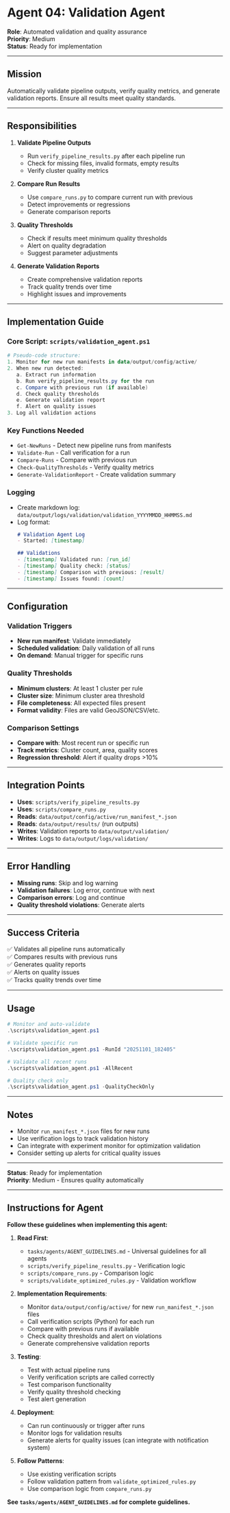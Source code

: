 # Agent 04: Validation Agent

**Role**: Automated validation and quality assurance  
**Priority**: Medium  
**Status**: Ready for implementation

---

## Mission

Automatically validate pipeline outputs, verify quality metrics, and generate validation reports. Ensure all results meet quality standards.

---

## Responsibilities

1. **Validate Pipeline Outputs**
   - Run `verify_pipeline_results.py` after each pipeline run
   - Check for missing files, invalid formats, empty results
   - Verify cluster quality metrics

2. **Compare Run Results**
   - Use `compare_runs.py` to compare current run with previous
   - Detect improvements or regressions
   - Generate comparison reports

3. **Quality Thresholds**
   - Check if results meet minimum quality thresholds
   - Alert on quality degradation
   - Suggest parameter adjustments

4. **Generate Validation Reports**
   - Create comprehensive validation reports
   - Track quality trends over time
   - Highlight issues and improvements

---

## Implementation Guide

### Core Script: `scripts/validation_agent.ps1`

```powershell
# Pseudo-code structure:
1. Monitor for new run manifests in data/output/config/active/
2. When new run detected:
   a. Extract run information
   b. Run verify_pipeline_results.py for the run
   c. Compare with previous run (if available)
   d. Check quality thresholds
   e. Generate validation report
   f. Alert on quality issues
3. Log all validation actions
```

### Key Functions Needed

- `Get-NewRuns` - Detect new pipeline runs from manifests
- `Validate-Run` - Call verification for a run
- `Compare-Runs` - Compare with previous run
- `Check-QualityThresholds` - Verify quality metrics
- `Generate-ValidationReport` - Create validation summary

### Logging

- Create markdown log: `data/output/logs/validation/validation_YYYYMMDD_HHMMSS.md`
- Log format:
  ```markdown
  # Validation Agent Log
  - Started: [timestamp]
  
  ## Validations
  - [timestamp] Validated run: [run_id]
  - [timestamp] Quality check: [status]
  - [timestamp] Comparison with previous: [result]
  - [timestamp] Issues found: [count]
  ```

---

## Configuration

### Validation Triggers
- **New run manifest**: Validate immediately
- **Scheduled validation**: Daily validation of all runs
- **On demand**: Manual trigger for specific runs

### Quality Thresholds
- **Minimum clusters**: At least 1 cluster per rule
- **Cluster size**: Minimum cluster area threshold
- **File completeness**: All expected files present
- **Format validity**: Files are valid GeoJSON/CSV/etc.

### Comparison Settings
- **Compare with**: Most recent run or specific run
- **Track metrics**: Cluster count, area, quality scores
- **Regression threshold**: Alert if quality drops >10%

---

## Integration Points

- **Uses**: `scripts/verify_pipeline_results.py`
- **Uses**: `scripts/compare_runs.py`
- **Reads**: `data/output/config/active/run_manifest_*.json`
- **Reads**: `data/output/results/` (run outputs)
- **Writes**: Validation reports to `data/output/validation/`
- **Writes**: Logs to `data/output/logs/validation/`

---

## Error Handling

- **Missing runs**: Skip and log warning
- **Validation failures**: Log error, continue with next
- **Comparison errors**: Log and continue
- **Quality threshold violations**: Generate alerts

---

## Success Criteria

✅ Validates all pipeline runs automatically  
✅ Compares results with previous runs  
✅ Generates quality reports  
✅ Alerts on quality issues  
✅ Tracks quality trends over time  

---

## Usage

```powershell
# Monitor and auto-validate
.\scripts\validation_agent.ps1

# Validate specific run
.\scripts\validation_agent.ps1 -RunId "20251101_182405"

# Validate all recent runs
.\scripts\validation_agent.ps1 -AllRecent

# Quality check only
.\scripts\validation_agent.ps1 -QualityCheckOnly
```

---

## Notes

- Monitor `run_manifest_*.json` files for new runs
- Use verification logs to track validation history
- Can integrate with experiment monitor for optimization validation
- Consider setting up alerts for critical quality issues

---

**Status**: Ready for implementation  
**Priority**: Medium - Ensures quality automatically

---

## Instructions for Agent

**Follow these guidelines when implementing this agent:**

1. **Read First**: 
   - `tasks/agents/AGENT_GUIDELINES.md` - Universal guidelines for all agents
   - `scripts/verify_pipeline_results.py` - Verification logic
   - `scripts/compare_runs.py` - Comparison logic
   - `scripts/validate_optimized_rules.py` - Validation workflow

2. **Implementation Requirements**:
   - Monitor `data/output/config/active/` for new `run_manifest_*.json` files
   - Call verification scripts (Python) for each run
   - Compare with previous runs if available
   - Check quality thresholds and alert on violations
   - Generate comprehensive validation reports

3. **Testing**:
   - Test with actual pipeline runs
   - Verify verification scripts are called correctly
   - Test comparison functionality
   - Verify quality threshold checking
   - Test alert generation

4. **Deployment**:
   - Can run continuously or trigger after runs
   - Monitor logs for validation results
   - Generate alerts for quality issues (can integrate with notification system)

5. **Follow Patterns**:
   - Use existing verification scripts
   - Follow validation pattern from `validate_optimized_rules.py`
   - Use comparison logic from `compare_runs.py`

**See `tasks/agents/AGENT_GUIDELINES.md` for complete guidelines.**

